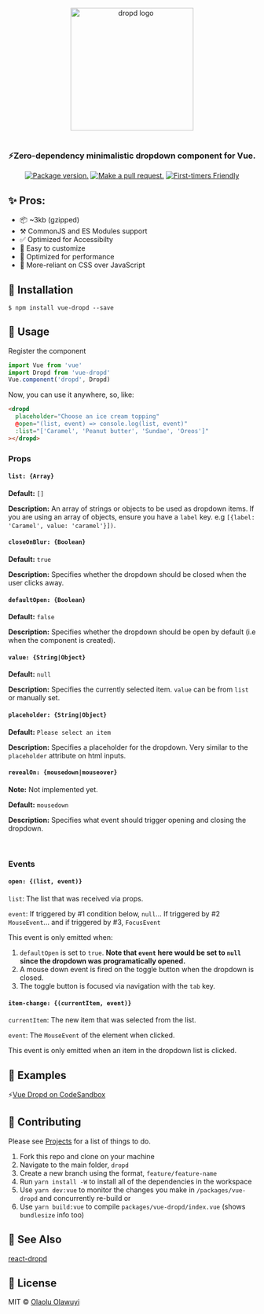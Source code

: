 <p align="center">
  <br />
  <br />
  <br />
  <img src="https://raw.githubusercontent.com/whizkydee/dropd/master/small-logo.png?token=AIObqio0F4tIzhx-8XPxtMtiKgagz1Kbks5cu7UawA%3D%3D" width="250" height="auto" alt="dropd logo" align="center" />
  <br />
  <br />
  <h3 align="center">️️️⚡️Zero-dependency minimalistic dropdown component for Vue.</h3>

  <p align="center">
  <a href="https://npm.im/vue-dropd"><img src="https://img.shields.io/npm/v/vue-dropd.svg?color=brightgreen&style=flat-square" alt="Package version."></a>
  <a href="http://makeapullrequest.com"><img src="https://img.shields.io/badge/PR(s)-welcome-brightgreen.svg?style=flat-square" alt="Make a pull request."></a>
  <a href="http://www.firsttimersonly.com"><img src="https://img.shields.io/badge/first--timers--only-friendly-blue.svg?style=flat-square" alt="First-timers Friendly"></a>
  </p>
</p>

## ✨ Pros:

- 📦 ~3kb (gzipped)
- ⚒ CommonJS and ES Modules support
- ✅ Optimized for Accessibilty
- 🌈 Easy to customize
- 🦄 Optimized for performance
- 💅 More-reliant on CSS over JavaScript

## 🔧 Installation

```
$ npm install vue-dropd --save
```

## 📖 Usage

Register the component

```js
import Vue from 'vue'
import Dropd from 'vue-dropd'
Vue.component('dropd', Dropd)
```

Now, you can use it anywhere, so, like:

```html
<dropd
  placeholder="Choose an ice cream topping"
  @open="(list, event) => console.log(list, event)"
  :list="['Caramel', 'Peanut butter', 'Sundae', 'Oreos']"
></dropd>
```

### Props

#### `list: {Array}`

**Default:** `[]`

**Description:** An array of strings or objects to be used as dropdown items. If
you are using an array of objects, ensure you have a `label` key. e.g
`[{label: 'Caramel', value: 'caramel'}])`.

#### `closeOnBlur: {Boolean}`

**Default:** `true`

**Description:** Specifies whether the dropdown should be closed when the user
clicks away.

#### `defaultOpen: {Boolean}`

**Default:** `false`

**Description:** Specifies whether the dropdown should be open by default (i.e
when the component is created).

#### `value: {String|Object}`

**Default:** `null`

**Description:** Specifies the currently selected item. `value` can be from
`list` or manually set.

#### `placeholder: {String|Object}`

**Default:** `Please select an item`

**Description:** Specifies a placeholder for the dropdown. Very similar to the
`placeholder` attribute on html inputs.

#### `revealOn: {mousedown|mouseover}`

**Note:** Not implemented yet.

**Default:** `mousedown`

**Description:** Specifies what event should trigger opening and closing the
dropdown.

<br>

### Events

#### `open: {(list, event)}`

`list`: The list that was received via props.

`event`: If triggered by #1 condition below, `null`... If triggered by #2
`MouseEvent`... and if triggered by #3, `FocusEvent`

This event is only emitted when:

1. `defaultOpen` is set to `true`. **Note that `event` here would be set to
   `null` since the dropdown was programatically opened.**
1. A mouse down event is fired on the toggle button when the dropdown is closed.
1. The toggle button is focused via navigation with the `tab` key.

#### `item-change: {(currentItem, event)}`

`currentItem`: The new item that was selected from the list.

`event`: The `MouseEvent` of the element when clicked.

This event is only emitted when an item in the dropdown list is clicked.

## 👀 Examples

⚡️[Vue Dropd on CodeSandbox](https://codesandbox.io/s/kx874lpmxo?fontsize=14)

## 👷 Contributing

Please see [Projects](https://github.com/whizkydee/dropd/projects/1) for a list
of things to do.

1. Fork this repo and clone on your machine
1. Navigate to the main folder, `dropd`
1. Create a new branch using the format, `feature/feature-name`
1. Run `yarn install -W` to install all of the dependencies in the workspace
1. Use `yarn dev:vue` to monitor the changes you make in `/packages/vue-dropd`
   and concurrently re-build or
1. Use `yarn build:vue` to compile `packages/vue-dropd/index.vue` (shows
   `bundlesize` info too)

## 🔗 See Also

[react-dropd](https://github.com/whizkydee/dropd/tree/master/packages/react-dropd)

## 🤝 License

MIT © [Olaolu Olawuyi](https://twitter.com/mrolaolu)
